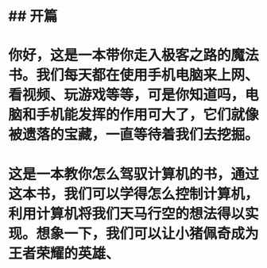 # \#\# 开篇

# 你好，这是一本带你走入极客之路的魔法书。我们每天都在使用手机电脑来上网、看视频、玩游戏等等，可是你知道吗，电脑和手机能发挥的作用可大了，它们就像被遗落的宝藏，一直等待着我们去挖掘。

# 

# 这是一本教你怎么驾驭计算机的书，通过这本书，我们可以学得怎么控制计算机，利用计算机将我们天马行空的想法得以实现。想象一下，我们可以让小猪佩奇成为王者荣耀的英雄、



